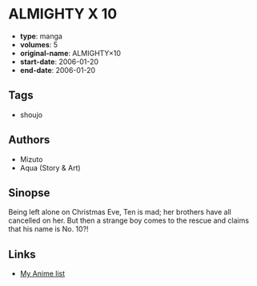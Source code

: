 # ALMIGHTY X 10

-   **type**: manga
-   **volumes**: 5
-   **original-name**: ALMIGHTY×10
-   **start-date**: 2006-01-20
-   **end-date**: 2006-01-20

## Tags

-   shoujo

## Authors

-   Mizuto
-   Aqua (Story & Art)

## Sinopse

Being left alone on Christmas Eve, Ten is mad; her brothers have all cancelled on her. But then a strange boy comes to the rescue and claims that his name is No. 10?!

## Links

-   [My Anime list](https://myanimelist.net/manga/3548/ALMIGHTY_X_10)
